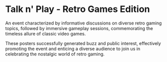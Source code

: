 # Talk n' Play - Retro Games Edition

An event characterized by informative discussions on diverse retro gaming topics, followed by immersive gameplay sessions, commemorating the timeless allure of classic video games.

These posters successfully generated buzz and public interest, effectively promoting the event and enticing a diverse audience to join us in celebrating the nostalgic world of retro gaming.